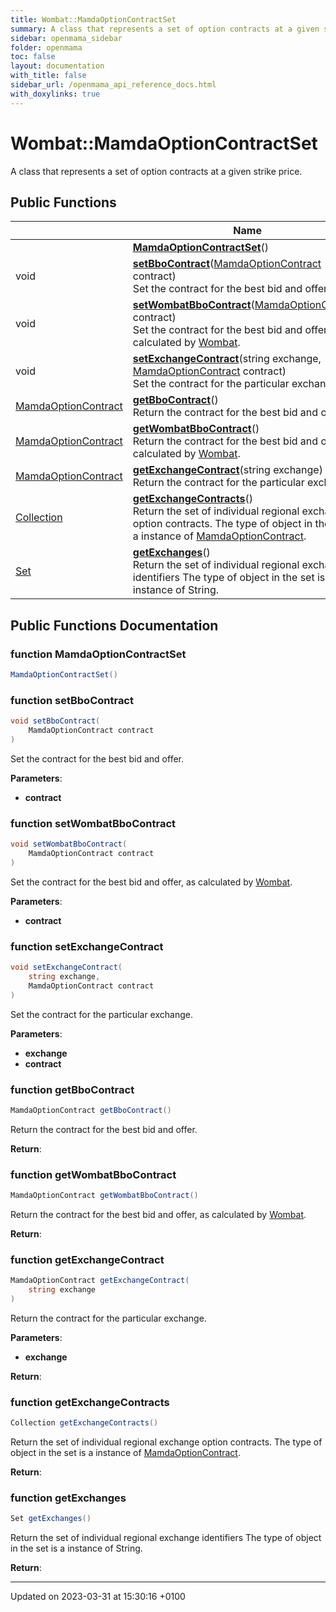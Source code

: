 ```yaml
---
title: Wombat::MamdaOptionContractSet
summary: A class that represents a set of option contracts at a given strike price. 
sidebar: openmama_sidebar
folder: openmama
toc: false
layout: documentation
with_title: false
sidebar_url: /openmama_api_reference_docs.html
with_doxylinks: true
---
```


# Wombat::MamdaOptionContractSet



A class that represents a set of option contracts at a given strike price. 

## Public Functions

|                | Name           |
| -------------- | -------------- |
| | **[MamdaOptionContractSet](classWombat_1_1MamdaOptionContractSet.html#function-mamdaoptioncontractset)**() |
| void | **[setBboContract](classWombat_1_1MamdaOptionContractSet.html#function-setbbocontract)**([MamdaOptionContract](classWombat_1_1MamdaOptionContract.html) contract)<br>Set the contract for the best bid and offer.  |
| void | **[setWombatBboContract](classWombat_1_1MamdaOptionContractSet.html#function-setwombatbbocontract)**([MamdaOptionContract](classWombat_1_1MamdaOptionContract.html) contract)<br>Set the contract for the best bid and offer, as calculated by [Wombat](namespaceWombat.html).  |
| void | **[setExchangeContract](classWombat_1_1MamdaOptionContractSet.html#function-setexchangecontract)**(string exchange, [MamdaOptionContract](classWombat_1_1MamdaOptionContract.html) contract)<br>Set the contract for the particular exchange.  |
| [MamdaOptionContract](classWombat_1_1MamdaOptionContract.html) | **[getBboContract](classWombat_1_1MamdaOptionContractSet.html#function-getbbocontract)**()<br>Return the contract for the best bid and offer.  |
| [MamdaOptionContract](classWombat_1_1MamdaOptionContract.html) | **[getWombatBboContract](classWombat_1_1MamdaOptionContractSet.html#function-getwombatbbocontract)**()<br>Return the contract for the best bid and offer, as calculated by [Wombat](namespaceWombat.html).  |
| [MamdaOptionContract](classWombat_1_1MamdaOptionContract.html) | **[getExchangeContract](classWombat_1_1MamdaOptionContractSet.html#function-getexchangecontract)**(string exchange)<br>Return the contract for the particular exchange.  |
| [Collection](interfaceWombat_1_1Containers_1_1Collection.html) | **[getExchangeContracts](classWombat_1_1MamdaOptionContractSet.html#function-getexchangecontracts)**()<br>Return the set of individual regional exchange option contracts. The type of object in the set is a instance of [MamdaOptionContract](classWombat_1_1MamdaOptionContract.html).  |
| [Set](interfaceWombat_1_1Containers_1_1Set.html) | **[getExchanges](classWombat_1_1MamdaOptionContractSet.html#function-getexchanges)**()<br>Return the set of individual regional exchange identifiers The type of object in the set is a instance of String.  |

## Public Functions Documentation

### function MamdaOptionContractSet

```csharp
MamdaOptionContractSet()
```


### function setBboContract

```csharp
void setBboContract(
    MamdaOptionContract contract
)
```

Set the contract for the best bid and offer. 

**Parameters**: 

  * **contract** 


### function setWombatBboContract

```csharp
void setWombatBboContract(
    MamdaOptionContract contract
)
```

Set the contract for the best bid and offer, as calculated by [Wombat](namespaceWombat.html). 

**Parameters**: 

  * **contract** 


### function setExchangeContract

```csharp
void setExchangeContract(
    string exchange,
    MamdaOptionContract contract
)
```

Set the contract for the particular exchange. 

**Parameters**: 

  * **exchange** 
  * **contract** 


### function getBboContract

```csharp
MamdaOptionContract getBboContract()
```

Return the contract for the best bid and offer. 

**Return**: 

### function getWombatBboContract

```csharp
MamdaOptionContract getWombatBboContract()
```

Return the contract for the best bid and offer, as calculated by [Wombat](namespaceWombat.html). 

**Return**: 

### function getExchangeContract

```csharp
MamdaOptionContract getExchangeContract(
    string exchange
)
```

Return the contract for the particular exchange. 

**Parameters**: 

  * **exchange** 


**Return**: 

### function getExchangeContracts

```csharp
Collection getExchangeContracts()
```

Return the set of individual regional exchange option contracts. The type of object in the set is a instance of [MamdaOptionContract](classWombat_1_1MamdaOptionContract.html). 

**Return**: 

### function getExchanges

```csharp
Set getExchanges()
```

Return the set of individual regional exchange identifiers The type of object in the set is a instance of String. 

**Return**: 

-------------------------------

Updated on 2023-03-31 at 15:30:16 +0100